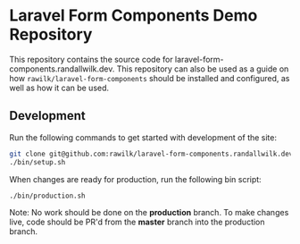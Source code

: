 # Laravel Form Components Demo Repository

This repository contains the source code for laravel-form-components.randallwilk.dev. This repository can also be used as a guide on how `rawilk/laravel-form-components` should be installed and configured, as well as how it can be used.

## Development

Run the following commands to get started with development of the site:

```bash
git clone git@github.com:rawilk/laravel-form-components.randallwilk.dev.git
./bin/setup.sh
```

When changes are ready for production, run the following bin script:

```bash
./bin/production.sh
```

Note: No work should be done on the **production** branch. To make changes live, code should be PR'd from the **master** branch into the production branch.
